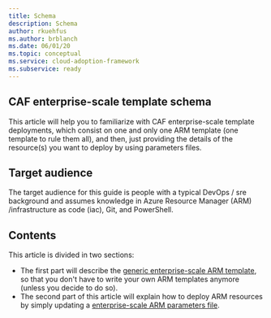 ```yaml
---
title: Schema
description: Schema
author: rkuehfus
ms.author: brblanch
ms.date: 06/01/20
ms.topic: conceptual
ms.service: cloud-adoption-framework
ms.subservice: ready
---
```


## CAF enterprise-scale template schema

This article will help you to familiarize with CAF enterprise-scale template deployments, which consist on one and only one ARM template (one template to rule them all), and then, just providing the details of the resource(s) you want to deploy by using parameters files.

## Target audience

The target audience for this guide is people with a typical DevOps / sre background and assumes knowledge in Azure Resource Manager (ARM) /infrastructure as code (iac), Git, and PowerShell.

## Contents

This article is divided in two sections:

- The first part will describe the [generic enterprise-scale ARM template](./NorthStar-template-schema.md), so that you don't have to write your own ARM templates anymore (unless you decide to do so).
- The second part of this article will explain how to deploy ARM resources by simply updating a [enterprise-scale ARM parameters file](./NorthStar-parameters-schema.md).
